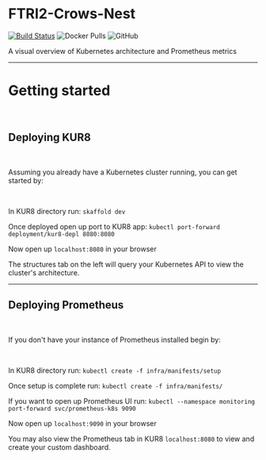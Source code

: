 # FTRI2-Crows-Nest
[![Build Status](https://travis-ci.com/oslabs-beta/Kur8.svg?branch=dev)](https://travis-ci.com/oslabs-beta/Kur8)
![Docker Pulls](https://img.shields.io/docker/pulls/kur8/dashboard)
![GitHub](https://img.shields.io/github/license/oslabs-beta/Kur8)

A visual overview of Kubernetes architecture and Prometheus metrics

---

# Getting started

<br/>

## Deploying KUR8

<br/>

Assuming you already have a Kubernetes cluster running, you can get started by:

<br/>

In KUR8 directory run:  `skaffold dev`

Once deployed open up port to KUR8 app: `kubectl port-forward deployment/kur8-depl 8080:8080`

Now open up `localhost:8080` in your browser

The structures tab on the left will query your Kubernetes API to view the cluster's architecture.

---

## Deploying Prometheus

<br/>

If you don't have your instance of Prometheus installed begin by:

<br/>

In KUR8 directory run: `kubectl create -f infra/manifests/setup`

Once setup is complete run: `kubectl create -f infra/manifests/`

If you want to open up Prometheus  UI run: `kubectl --namespace monitoring port-forward svc/prometheus-k8s 9090`

Now open up `localhost:9090` in your browser

You may also view the Prometheus tab in KUR8 `localhost:8080` to view and create your custom dashboard.
